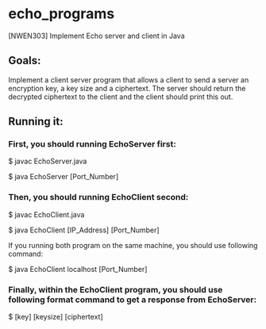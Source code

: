 # echo_programs
[NWEN303] Implement Echo server and client in Java

## Goals:
Implement a client server program that allows a client to send a server an encryption key, a key size and a ciphertext.
The server should return the decrypted ciphertext to the client and the client should print this out.

## Running it:

### First, you should running EchoServer first:
$ javac EchoServer.java

$ java EchoServer [Port_Number]

### Then, you should running EchoClient second:
$ javac EchoClient.java

$ java EchoClient [IP_Address] [Port_Number]

If you running both program on the same machine, you should use following command:

$ java EchoClient localhost [Port_Number]

### Finally, within the EchoClient program, you should use following format command to get a response from EchoServer:
$ [key] [keysize] [ciphertext]
